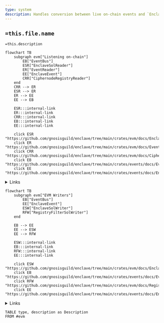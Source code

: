```yaml
---
type: system
description: Handles conversion between live on-chain events and `EnclaveEvent` application events
---
```


## `=this.file.name`

`=this.description`

```mermaid
flowchart TB
    subgraph evm["Listening on-chain"]
		EB["EventBus"]
        ESR["EnclaveSolReader"]
        ER["EventReader"]
        EE["EnclaveEvent"]
        CRR["CiphernodeRegistryReader"]
    end
	CRR --> ER
	ESR --> ER
	ER --> EE
	EE --> EB

    ESR:::internal-link
    ER:::internal-link
    CRR:::internal-link
    EB:::internal-link
    EE:::internal-link

    click ESR "https://github.com/gnosisguild/enclave/tree/main/crates/evm/docs/EnclaveSolReader.md"
    click ER "https://github.com/gnosisguild/enclave/tree/main/crates/evm/docs/EventReader.md"
    click CRR "https://github.com/gnosisguild/enclave/tree/main/crates/evm/docs/CiphernodeRegistryReader.md"
    click EB "https://github.com/gnosisguild/enclave/tree/main/crates/events/docs/EventBus.md"
    click EE "https://github.com/gnosisguild/enclave/tree/main/crates/events/docs/EnclaveEvent.md"
```
<details>
<summary>Links</summary>

[[CiphernodeRegistryReader]]
[[EnclaveEvent]]
[[EnclaveSolReader]]
[[EventBus]]
[[EventReader]]
</details>

```mermaid
flowchart TB
    subgraph evm["EVM Writers"]
		EB["EventBus"]
		EE["EnclaveEvent"]
		ESW["EnclaveSolWriter"]
        RFW["RegistryFilterSolWriter"]
    end

	EB --> EE
	EE --> ESW
	EE --> RFW

    ESW:::internal-link
    EB:::internal-link
	RFW:::internal-link
	EE:::internal-link

    click ESW "https://github.com/gnosisguild/enclave/tree/main/crates/evm/docs/EnclaveSolWriter.md"
    click EB "https://github.com/gnosisguild/enclave/tree/main/crates/events/docs/EventBus.md"
    click RFW "https://github.com/gnosisguild/enclave/tree/main/crates/evm/docs/RegistryFilterSolWriter.md"
    click EE "https://github.com/gnosisguild/enclave/tree/main/crates/events/docs/EnclaveEvent.md"
```
<details>
<summary>Links</summary>

[[EnclaveEvent]]
[[EnclaveSolWriter]]
[[EventBus]]
[[RegistryFilterSolWriter]]
</details>

```dataview
TABLE type, description as Description
FROM #evm
```
